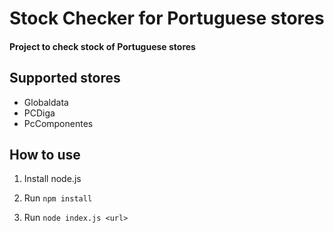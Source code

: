 # Stock Checker for Portuguese stores
#### Project to check stock of Portuguese stores

## Supported stores

- Globaldata
- PCDiga
- PcComponentes

## How to use
1. Install node.js

1. Run `npm install`

1. Run `node index.js <url>`
